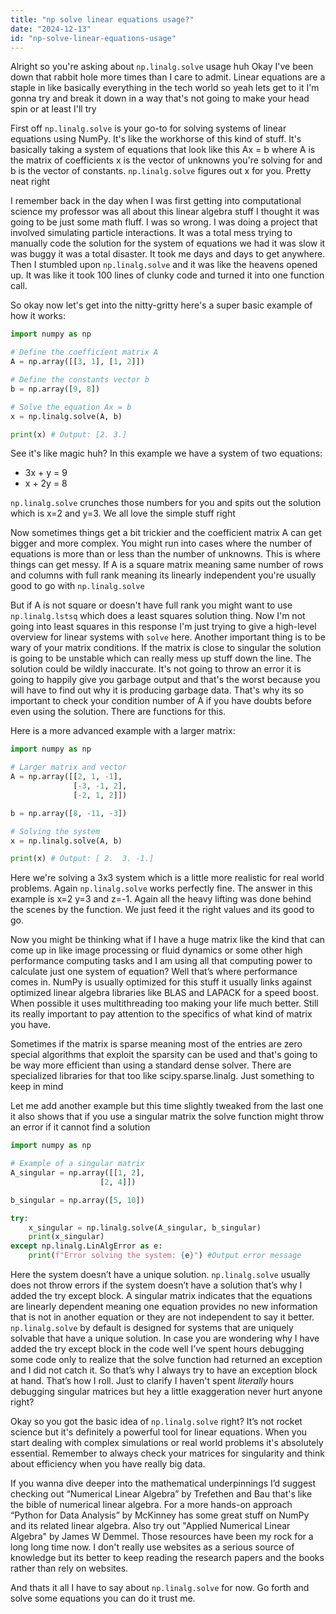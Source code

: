 ```yaml
---
title: "np solve linear equations usage?"
date: "2024-12-13"
id: "np-solve-linear-equations-usage"
---
```


Alright so you're asking about `np.linalg.solve` usage huh Okay I've been down that rabbit hole more times than I care to admit. Linear equations are a staple in like basically everything in the tech world so yeah lets get to it I'm gonna try and break it down in a way that's not going to make your head spin or at least I'll try

First off `np.linalg.solve` is your go-to for solving systems of linear equations using NumPy. It's like the workhorse of this kind of stuff. It's basically taking a system of equations that look like this Ax = b where A is the matrix of coefficients x is the vector of unknowns you're solving for and b is the vector of constants. `np.linalg.solve` figures out x for you. Pretty neat right

I remember back in the day when I was first getting into computational science my professor was all about this linear algebra stuff I thought it was going to be just some math fluff. I was so wrong. I was doing a project that involved simulating particle interactions. It was a total mess trying to manually code the solution for the system of equations we had it was slow it was buggy it was a total disaster. It took me days and days to get anywhere. Then I stumbled upon `np.linalg.solve` and it was like the heavens opened up. It was like it took 100 lines of clunky code and turned it into one function call.

So okay now let's get into the nitty-gritty here's a super basic example of how it works:

```python
import numpy as np

# Define the coefficient matrix A
A = np.array([[3, 1], [1, 2]])

# Define the constants vector b
b = np.array([9, 8])

# Solve the equation Ax = b
x = np.linalg.solve(A, b)

print(x) # Output: [2. 3.]
```

See it's like magic huh? In this example we have a system of two equations:

* 3x + y = 9
* x + 2y = 8

`np.linalg.solve` crunches those numbers for you and spits out the solution which is x=2 and y=3. We all love the simple stuff right

Now sometimes things get a bit trickier and the coefficient matrix A can get bigger and more complex. You might run into cases where the number of equations is more than or less than the number of unknowns. This is where things can get messy. If A is a square matrix meaning same number of rows and columns with full rank meaning its linearly independent you're usually good to go with `np.linalg.solve`

But if A is not square or doesn't have full rank you might want to use `np.linalg.lstsq` which does a least squares solution thing. Now I'm not going into least squares in this response I'm just trying to give a high-level overview for linear systems with `solve` here. Another important thing is to be wary of your matrix conditions. If the matrix is close to singular the solution is going to be unstable which can really mess up stuff down the line. The solution could be wildly inaccurate. It's not going to throw an error it is going to happily give you garbage output and that's the worst because you will have to find out why it is producing garbage data. That's why its so important to check your condition number of A if you have doubts before even using the solution. There are functions for this.

Here is a more advanced example with a larger matrix:

```python
import numpy as np

# Larger matrix and vector
A = np.array([[2, 1, -1],
              [-3, -1, 2],
              [-2, 1, 2]])

b = np.array([8, -11, -3])

# Solving the system
x = np.linalg.solve(A, b)

print(x) # Output: [ 2.  3. -1.]
```
Here we're solving a 3x3 system which is a little more realistic for real world problems. Again `np.linalg.solve` works perfectly fine. The answer in this example is x=2 y=3 and z=-1. Again all the heavy lifting was done behind the scenes by the function. We just feed it the right values and its good to go.

Now you might be thinking what if I have a huge matrix like the kind that can come up in like image processing or fluid dynamics or some other high performance computing tasks and I am using all that computing power to calculate just one system of equation? Well that’s where performance comes in. NumPy is usually optimized for this stuff it usually links against optimized linear algebra libraries like BLAS and LAPACK for a speed boost. When possible it uses multithreading too making your life much better. Still its really important to pay attention to the specifics of what kind of matrix you have.

Sometimes if the matrix is sparse meaning most of the entries are zero special algorithms that exploit the sparsity can be used and that's going to be way more efficient than using a standard dense solver. There are specialized libraries for that too like scipy.sparse.linalg. Just something to keep in mind

Let me add another example but this time slightly tweaked from the last one it also shows that if you use a singular matrix the solve function might throw an error if it cannot find a solution

```python
import numpy as np

# Example of a singular matrix
A_singular = np.array([[1, 2],
                    [2, 4]])

b_singular = np.array([5, 10])

try:
    x_singular = np.linalg.solve(A_singular, b_singular)
    print(x_singular)
except np.linalg.LinAlgError as e:
    print(f"Error solving the system: {e}") #Output error message
```

Here the system doesn’t have a unique solution. `np.linalg.solve` usually does not throw errors if the system doesn’t have a solution that’s why I added the try except block. A singular matrix indicates that the equations are linearly dependent meaning one equation provides no new information that is not in another equation or they are not independent to say it better. `np.linalg.solve` by default is designed for systems that are uniquely solvable that have a unique solution. In case you are wondering why I have added the try except block in the code well I’ve spent hours debugging some code only to realize that the solve function had returned an exception and I did not catch it. So that’s why I always try to have an exception block at hand. That’s how I roll. Just to clarify I haven't spent *literally* hours debugging singular matrices but hey a little exaggeration never hurt anyone right?

Okay so you got the basic idea of `np.linalg.solve` right? It’s not rocket science but it's definitely a powerful tool for linear equations. When you start dealing with complex simulations or real world problems it's absolutely essential. Remember to always check your matrices for singularity and think about efficiency when you have really big data.

If you wanna dive deeper into the mathematical underpinnings I’d suggest checking out “Numerical Linear Algebra” by Trefethen and Bau that's like the bible of numerical linear algebra. For a more hands-on approach “Python for Data Analysis” by McKinney has some great stuff on NumPy and its related linear algebra. Also try out "Applied Numerical Linear Algebra" by James W Demmel. Those resources have been my rock for a long long time now. I don't really use websites as a serious source of knowledge but its better to keep reading the research papers and the books rather than rely on websites.

And thats it all I have to say about `np.linalg.solve` for now. Go forth and solve some equations you can do it trust me.
